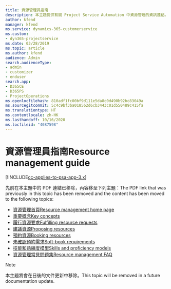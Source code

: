 ```yaml
---
title: 資源管理員指南
description: 本主題提供有關 Project Service Automation 中資源管理的資訊連結。
author: kfend
manager: kfend
ms.service: dynamics-365-customerservice
ms.custom:
- dyn365-projectservice
ms.date: 03/28/2019
ms.topic: article
ms.author: kfend
audience: Admin
search.audienceType:
- admin
- customizer
- enduser
search.app:
- D365CE
- D365PS
- ProjectOperations
ms.openlocfilehash: 810adf1fc00bf9d111e5da8c0d490b92bc83049a
ms.sourcegitcommit: 5c4c9bf3ba018562d6cb3443c01d550489c415fa
ms.translationtype: HT
ms.contentlocale: zh-HK
ms.lasthandoff: 10/16/2020
ms.locfileid: "4087598"
---
```

# <a name="resource-management-guide"></a><span data-ttu-id="bc439-103">資源管理員指南</span><span class="sxs-lookup"><span data-stu-id="bc439-103">Resource management guide</span></span>

[!INCLUDE[cc-applies-to-psa-app-3.x](../../includes/cc-applies-to-psa-app-3x.md)]

<span data-ttu-id="bc439-104">先前在本主題中的 PDF 連結已移除，內容移至下列主題：</span><span class="sxs-lookup"><span data-stu-id="bc439-104">The PDF link that was previously in this topic has been removed and the content has been moved to the following topics:</span></span>

- [<span data-ttu-id="bc439-105">資源管理首頁</span><span class="sxs-lookup"><span data-stu-id="bc439-105">Resource management home page</span></span>](../resource-management-home-page.md)
- [<span data-ttu-id="bc439-106">重要概念</span><span class="sxs-lookup"><span data-stu-id="bc439-106">Key concepts</span></span>](../reports-key-concepts.md)
- [<span data-ttu-id="bc439-107">履行資源要求</span><span class="sxs-lookup"><span data-stu-id="bc439-107">Fulfilling resource requests</span></span>](../resource-management-fulfill-requests.md)
- [<span data-ttu-id="bc439-108">建議資源</span><span class="sxs-lookup"><span data-stu-id="bc439-108">Proposing resources</span></span>](../resource-management-propose-resources.md)
- [<span data-ttu-id="bc439-109">預約資源</span><span class="sxs-lookup"><span data-stu-id="bc439-109">Booking resources</span></span>](../resource-management-book-resources-scheduleboard.md)
- [<span data-ttu-id="bc439-110">未確認預約需求</span><span class="sxs-lookup"><span data-stu-id="bc439-110">Soft-book requirements</span></span>](../resource-management-softbook-requirements.md)
- [<span data-ttu-id="bc439-111">技能和熟練度模型</span><span class="sxs-lookup"><span data-stu-id="bc439-111">Skills and proficiency models</span></span>](../resource-management-skills-proficiency.md)
- [<span data-ttu-id="bc439-112">資源管理常見問題集</span><span class="sxs-lookup"><span data-stu-id="bc439-112">Resource management FAQ</span></span>](../resource-management-faq.md)

> [!NOTE]
> <span data-ttu-id="bc439-113">本主題將會在日後的文件更新中移除。</span><span class="sxs-lookup"><span data-stu-id="bc439-113">This topic will be removed in a future documentation update.</span></span> 

